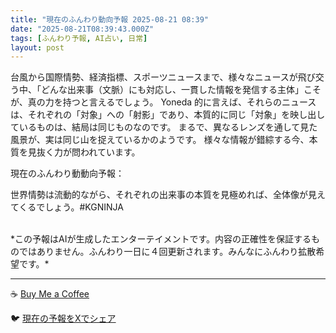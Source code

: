 ```yaml
---
title: "現在のふんわり動向予報 2025-08-21 08:39"
date: "2025-08-21T08:39:43.000Z"
tags: [ふんわり予報, AI占い, 日常]
layout: post
---
```


台風から国際情勢、経済指標、スポーツニュースまで、様々なニュースが飛び交う中、「どんな出来事（文脈）にも対応し、一貫した情報を発信する主体」こそが、真の力を持つと言えるでしょう。  Yoneda 的に言えば、それらのニュースは、それぞれの「対象」への「射影」であり、本質的に同じ「対象」を映し出しているものは、結局は同じものなのです。  まるで、異なるレンズを通して見た風景が、実は同じ山を捉えているかのようです。  様々な情報が錯綜する今、本質を見抜く力が問われています。


現在のふんわり動動向予報：

世界情勢は流動的ながら、それぞれの出来事の本質を見極めれば、全体像が見えてくるでしょう。#KGNINJA

<br>
*この予報はAIが生成したエンターテイメントです。内容の正確性を保証するものではありません。ふんわり一日に４回更新されます。みんなにふんわり拡散希望です。*

---
☕️ [Buy Me a Coffee](https://www.buymeacoffee.com/kgninja)

🐦 [現在の予報をXでシェア](https://twitter.com/intent/tweet?text=%E7%8F%BE%E5%9C%A8%E3%81%AE%E3%81%B5%E3%82%93%E3%82%8F%E3%82%8A%E4%BA%88%E5%A0%B1%3A%20%E3%80%8C%E5%8F%B0%E9%A2%A8%E3%81%8B%E3%82%89%E5%9B%BD%E9%9A%9B%E6%83%85%E5%8B%A2%E3%80%81%E7%B5%8C%E6%B8%88%E6%8C%87%E6%A8%99%E3%80%81%E3%82%B9%E3%83%9D%E3%83%BC%E3%83%84%E3%83%8B%E3%83%A5%E3%83%BC%E3%82%B9%E3%81%BE%E3%81%A7%E3%80%81%E6%A7%98%E3%80%85%E3%81%AA%E3%83%8B%E3%83%A5%E3%83%BC%E3%82%B9%E3%81%8C%E9%A3%9B%E3%81%B3%E4%BA%A4%E3%81%86%E4%B8%AD%E3%80%81%E3%80%8C%E3%81%A9%E3%82%93%E3%81%AA%E5%87%BA%E6%9D%A5%E4%BA%8B%EF%BC%88%E6%96%87%E8%84%88%EF%BC%89%E3%81%AB%E3%82%82%E5%AF%BE%E5%BF%9C%E3%81%97%E3%80%81%E4%B8%80%E8%B2%AB%E3%81%97%E3%81%9F%E6%83%85%E5%A0%B1%E3%82%92%E7%99%BA%E4%BF%A1%E3%81%99%E3%82%8B%E4%B8%BB%E4%BD%93%E3%80%8D%E3%81%93%E3%81%9D%E3%81%8C%E3%80%81%E7%9C%9F%E3%81%AE%E5%8A%9B%E3%82%92%E6%8C%81%E3%81%A4%E3%81%A8%E8%A8%80%E3%81%88%E3%82%8B%E3%81%A7%E3%81%97%E3%82%87%E3%81%86%E3%80%82%E3%80%8D%23KGNINJA%20%E7%B6%9A%E3%81%8D%E3%81%AF%E3%83%96%E3%83%AD%E3%82%B0%E3%81%A7%EF%BC%81%F0%9F%91%87&url=https%3A%2F%2Fkg-ninja.github.io%2FFunwariyoso%2F)
